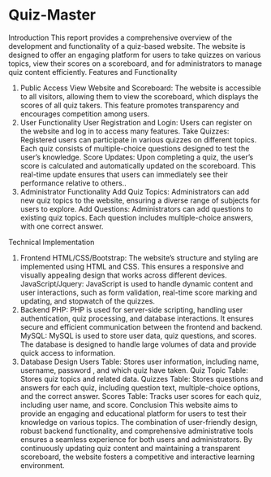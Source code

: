 # Quiz-Master
Introduction
This report provides a comprehensive overview of the development and functionality of a quiz-based website. The website is designed to offer an engaging platform for users to take quizzes on various topics, view their scores on a scoreboard, and for administrators to manage quiz content efficiently.
Features and Functionality
1. Public Access
View Website and Scoreboard: The website is accessible to all visitors, allowing them to view the scoreboard, which displays the scores of all quiz takers. This feature promotes transparency and encourages competition among users.
2. User Functionality
User Registration and Login: Users can register on the website and log in to access many features.
Take Quizzes: Registered users can participate in various quizzes on different topics. Each quiz consists of multiple-choice questions designed to test the user’s knowledge.
Score Updates: Upon completing a quiz, the user’s score is calculated and automatically updated on the scoreboard. This real-time update ensures that users can immediately see their performance relative to others..
3. Administrator Functionality
Add Quiz Topics: Administrators can add new quiz topics to the website, ensuring a diverse range of subjects for users to explore.
Add Questions: Administrators can add questions to existing quiz topics. Each question includes multiple-choice answers, with one correct answer.

Technical Implementation


1. Frontend
HTML/CSS/Bootstrap: The website’s structure and styling are implemented using HTML and CSS. This ensures a responsive and visually appealing design that works across different devices.
JavaScript/Jquery: JavaScript is used to handle dynamic content and user interactions, such as form validation, real-time score marking and  updating, and stopwatch of the quizzes.
2. Backend
PHP: PHP is used for server-side scripting, handling user authentication, quiz processing, and database interactions. It ensures secure and efficient communication between the frontend and backend.
MySQL: MySQL is used to store user data, quiz questions, and scores. The database is designed to handle large volumes of data and provide quick access to information.
3. Database Design
Users Table: Stores user information, including name, username, password , and which quiz have taken.
Quiz Topic Table: Stores quiz topics and related data. 
Quizzes Table: Stores questions and answers for each quiz, including question text, multiple-choice options, and the correct answer.
Scores Table: Tracks user scores for each quiz, including user name, and score.
Conclusion
This website aims to provide an engaging and educational platform for users to test their knowledge on various topics. The combination of user-friendly design, robust backend functionality, and comprehensive administrative tools ensures a seamless experience for both users and administrators. By continuously updating quiz content and maintaining a transparent scoreboard, the website fosters a competitive and interactive learning environment.
